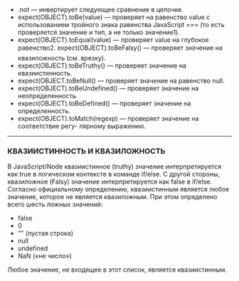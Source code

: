 * .not — инвертирует следующее сравнение в цепочке.
* expect(OBJECT).toBe(value) — проверяет на равенство value с использованием тройного знака равенства JavaScript === (то есть проверяется значение и тип, а не только значение1).
* expect(OBJECT).toEqual(value) — проверяет value на глубокое равенство2. expect(OBJECT).toBeFalsy() — проверяет значение на квазиложность (см. врезку).
* expect(OBJECT).toBeTruthy() — проверяет значение на квазиистинность.
* expect(OBJECT.toBeNull() — проверяет значение на равенство null.
* expect(OBJECT).toBeUndefined() — проверяет значение на неопределенность.
* expect(OBJECT).toBeDefined() — проверяет значение на определенность.
* expect(OBJECT).toMatch(regexp) — проверяет значение на соответствие регу- лярному выражению.

***

### КВАЗИИСТИННОСТЬ И КВАЗИЛОЖНОСТЬ

В JavaScript/Node квазиистинное (truthy) значение интерпретируется как true в логическом контексте в команде if/else. С другой стороны, квазиложное (Falsy) значение интерпретируется как false в if/else.
Согласно официальному определению, квазиистинным является любое значение, которое не является квазиложным. При этом определено всего шесть ложных значений:
- false
- 0
- "" (пустая строка)
- null
- undefined
- NaN («не число»)

Любое значение, не входящее в этот список, является квазиистинным.
